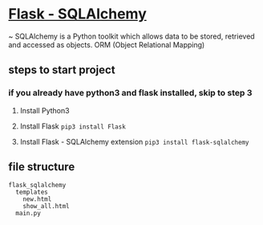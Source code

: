 # [Flask - SQLAlchemy](https://www.tutorialspoint.com/flask/flask_sqlalchemy.htm)
~ SQLAlchemy is a Python toolkit which allows data to be stored, retrieved and accessed as objects. ORM (Object Relational Mapping)

## steps to start project
### if you already have python3 and flask installed, skip to step 3
1. Install Python3
2. Install Flask `pip3 install Flask`

3. Install Flask - SQLAlchemy extension `pip3 install flask-sqlalchemy`


## file structure

```
flask_sqlalchemy
  templates
    new.html
    show_all.html
  main.py
```
